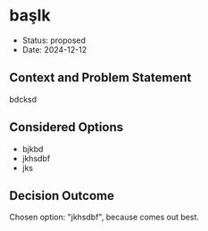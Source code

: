 # başlk

* Status: proposed
* Date: 2024-12-12

## Context and Problem Statement

bdcksd

## Considered Options

* bjkbd
* jkhsdbf
* jks

## Decision Outcome

Chosen option: "jkhsdbf", because comes out best.
